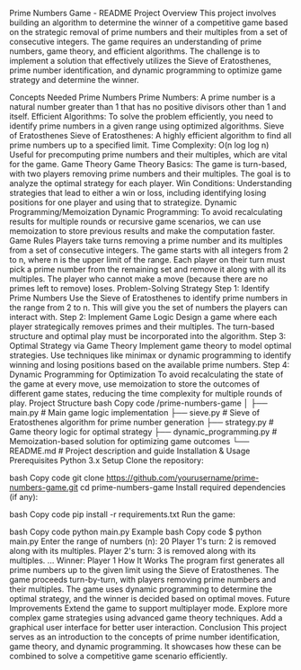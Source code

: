 Prime Numbers Game - README
Project Overview
This project involves building an algorithm to determine the winner of a competitive game based on the strategic removal of prime numbers and their multiples from a set of consecutive integers. The game requires an understanding of prime numbers, game theory, and efficient algorithms. The challenge is to implement a solution that effectively utilizes the Sieve of Eratosthenes, prime number identification, and dynamic programming to optimize game strategy and determine the winner.

Concepts Needed
Prime Numbers
Prime Numbers: A prime number is a natural number greater than 1 that has no positive divisors other than 1 and itself.
Efficient Algorithms: To solve the problem efficiently, you need to identify prime numbers in a given range using optimized algorithms.
Sieve of Eratosthenes
Sieve of Eratosthenes: A highly efficient algorithm to find all prime numbers up to a specified limit.
Time Complexity: O(n log log n)
Useful for precomputing prime numbers and their multiples, which are vital for the game.
Game Theory
Game Theory Basics: The game is turn-based, with two players removing prime numbers and their multiples. The goal is to analyze the optimal strategy for each player.
Win Conditions: Understanding strategies that lead to either a win or loss, including identifying losing positions for one player and using that to strategize.
Dynamic Programming/Memoization
Dynamic Programming: To avoid recalculating results for multiple rounds or recursive game scenarios, we can use memoization to store previous results and make the computation faster.
Game Rules
Players take turns removing a prime number and its multiples from a set of consecutive integers.
The game starts with all integers from 2 to n, where n is the upper limit of the range.
Each player on their turn must pick a prime number from the remaining set and remove it along with all its multiples.
The player who cannot make a move (because there are no primes left to remove) loses.
Problem-Solving Strategy
Step 1: Identify Prime Numbers
Use the Sieve of Eratosthenes to identify prime numbers in the range from 2 to n. This will give you the set of numbers the players can interact with.
Step 2: Implement Game Logic
Design a game where each player strategically removes primes and their multiples. The turn-based structure and optimal play must be incorporated into the algorithm.
Step 3: Optimal Strategy via Game Theory
Implement game theory to model optimal strategies. Use techniques like minimax or dynamic programming to identify winning and losing positions based on the available prime numbers.
Step 4: Dynamic Programming for Optimization
To avoid recalculating the state of the game at every move, use memoization to store the outcomes of different game states, reducing the time complexity for multiple rounds of play.
Project Structure
bash
Copy code
/prime-numbers-game
│
├── main.py                # Main game logic implementation
├── sieve.py               # Sieve of Eratosthenes algorithm for prime number generation
├── strategy.py            # Game theory logic for optimal strategy
├── dynamic_programming.py # Memoization-based solution for optimizing game outcomes
└── README.md              # Project description and guide
Installation & Usage
Prerequisites
Python 3.x
Setup
Clone the repository:

bash
Copy code
git clone https://github.com/yourusername/prime-numbers-game.git
cd prime-numbers-game
Install required dependencies (if any):

bash
Copy code
pip install -r requirements.txt
Run the game:

bash
Copy code
python main.py
Example
bash
Copy code
$ python main.py
Enter the range of numbers (n): 20
Player 1's turn: 2 is removed along with its multiples.
Player 2's turn: 3 is removed along with its multiples.
...
Winner: Player 1
How It Works
The program first generates all prime numbers up to the given limit using the Sieve of Eratosthenes.
The game proceeds turn-by-turn, with players removing prime numbers and their multiples.
The game uses dynamic programming to determine the optimal strategy, and the winner is decided based on optimal moves.
Future Improvements
Extend the game to support multiplayer mode.
Explore more complex game strategies using advanced game theory techniques.
Add a graphical user interface for better user interaction.
Conclusion
This project serves as an introduction to the concepts of prime number identification, game theory, and dynamic programming. It showcases how these can be combined to solve a competitive game scenario efficiently.
